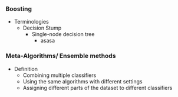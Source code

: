 ### Boosting
* Terminologies
  * Decision Stump
    * Single-node decision tree
      * asasa

### Meta-Algorithms/ Ensemble methods
* Definition
  * Combining multiple classifiers
  * Using the same algorithms with different settings
  * Assigning different parts of the dataset to different classifiers
